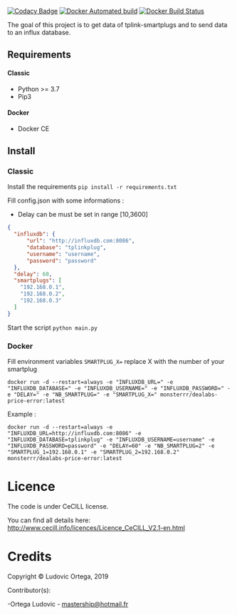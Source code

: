 [![Codacy Badge](https://api.codacy.com/project/badge/Grade/975f9c9d85ce4fb1b4c7f56a0735566e)](https://www.codacy.com/manual/M0NsTeRRR/tplink-smartplug-influxdb?utm_source=github.com&amp;utm_medium=referral&amp;utm_content=M0NsTeRRR/tplink-smartplug-influxdb&amp;utm_campaign=Badge_Grade)
[![Docker Automated build](https://img.shields.io/docker/cloud/automated/monsterrr/tplink-smartplug-influxdb?style=flat-square)](https://hub.docker.com/r/monsterrr/tplink-smartplug-influxdb)
[![Docker Build Status](https://img.shields.io/docker/cloud/build/monsterrr/tplink-smartplug-influxdb?style=flat-square)](https://hub.docker.com/r/monsterrr/tplink-smartplug-influxdb)

The goal of this project is to get data of tplink-smartplugs and to send data to an influx database. 

## Requirements
#### Classic
- Python >= 3.7
- Pip3

#### Docker
- Docker CE

## Install
### Classic
Install the requirements `pip install -r requirements.txt`

Fill config.json with some informations :

- Delay can be must be set in range [10,3600]
```json
{
  "influxdb": {
      "url": "http://influxdb.com:8086",
      "database": "tplinkplug",
      "username": "username",
      "password": "password"
  },
  "delay": 60,
  "smartplugs": [
    "192.168.0.1",
    "192.168.0.2",
    "192.168.0.3"
  ]
}
```
Start the script `python main.py`

### Docker
Fill environment variables
`SMARTPLUG_X=` replace X with the number of your smartplug

`docker run -d --restart=always -e "INFLUXDB_URL=" -e "INFLUXDB_DATABASE=" -e "INFLUXDB_USERNAME=" -e "INFLUXDB_PASSWORD=" -e "DELAY=" -e "NB_SMARTPLUG=" -e "SMARTPLUG_X=" monsterrr/dealabs-price-error:latest`

Example :

`docker run -d --restart=always -e "INFLUXDB_URL=http://influxdb.com:8086" -e "INFLUXDB_DATABASE=tplinkplug" -e "INFLUXDB_USERNAME=username" -e "INFLUXDB_PASSWORD=password" -e "DELAY=60" -e "NB_SMARTPLUG=2" -e "SMARTPLUG_1=192.168.0.1" -e "SMARTPLUG_2=192.168.0.2" monsterrr/dealabs-price-error:latest`
# Licence

The code is under CeCILL license.

You can find all details here: http://www.cecill.info/licences/Licence_CeCILL_V2.1-en.html

# Credits

Copyright © Ludovic Ortega, 2019

Contributor(s):

-Ortega Ludovic - mastership@hotmail.fr
